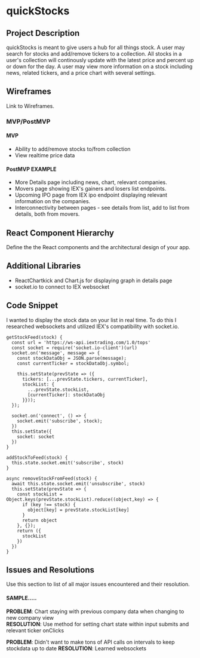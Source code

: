 # quickStocks


## Project Description

quickStocks is meant to give users a hub for all things stock. A user may search for stocks and add/remove tickers to a collection. All stocks in a user's collection will continously update with the latest price and percent up or down for the day. A user may view more information on a stock including news, related tickers, and a price chart with several settings.


## Wireframes

Link to Wireframes.

### MVP/PostMVP

#### MVP

- Ability to add/remove stocks to/from collection
- View realtime price data

#### PostMVP EXAMPLE

- More Details page including news, chart, relevant companies.
- Movers page showing IEX's gainers and losers list endpoints.
- Upcoming IPO page from IEX ipo endpoint displaying relevant information on the companies.
- Interconnectivity between pages - see details from list, add to list from details, both from movers.

## React Component Hierarchy

Define the the React components and the architectural design of your app.

## Additional Libraries
- ReactChartkick and Chart.js for displaying graph in details page
- socket.io to connect to IEX websocket

## Code Snippet

I wanted to display the stock data on your list in real time. To do this I researched websockets and utilized IEX's compatibility with socket.io.

```
getStockFeed(stock) {
  const url = 'https://ws-api.iextrading.com/1.0/tops'
  const socket = require('socket.io-client')(url)
  socket.on('message', message => {
    const stockDataObj = JSON.parse(message);
    const currentTicker = stockDataObj.symbol;

    this.setState(prevState => ({
      tickers: [...prevState.tickers, currentTicker],
      stockList: {
        ...prevState.stockList,
        [currentTicker]: stockDataObj
      }}));
  });

  socket.on('connect', () => {
    socket.emit('subscribe', stock);
  })
  this.setState({
    socket: socket
  })
}

addStockToFeed(stock) {
  this.state.socket.emit('subscribe', stock)
}

async removeStockFromFeed(stock) {
  await this.state.socket.emit('unsubscribe', stock)
  this.setState(prevState => {
    const stockList = Object.keys(prevState.stockList).reduce((object,key) => {
      if (key !== stock) {
        object[key] = prevState.stockList[key]
      }
      return object
    }, {});
    return ({
      stockList
    })
  })
}

```

## Issues and Resolutions
 Use this section to list of all major issues encountered and their resolution.

#### SAMPLE.....
**PROBLEM**: Chart staying with previous company data when changing to new company view                              
**RESOLUTION**: Use method for setting chart state within input submits and relevant ticker onClicks

**PROBLEM**: Didn't want to make tons of API calls on intervals to keep stockdata up to date
**RESOLUTION**: Learned websockets
